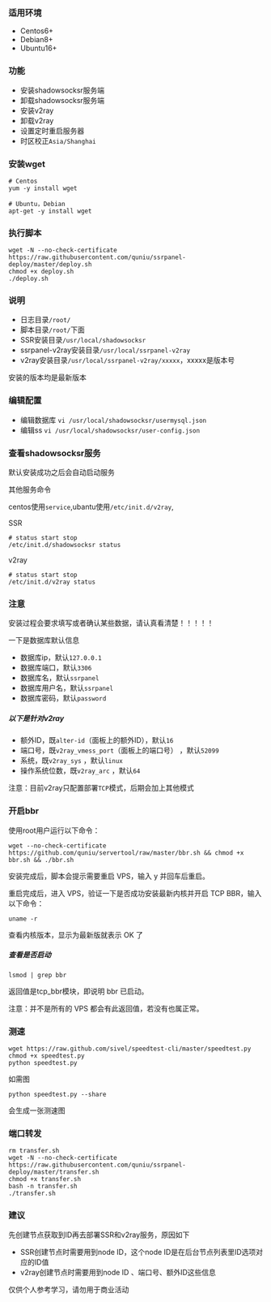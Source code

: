 ### 适用环境
- Centos6+
- Debian8+
- Ubuntu16+



### 功能
- 安装shadowsocksr服务端
- 卸载shadowsocksr服务端
- 安装v2ray
- 卸载v2ray
- 设置定时重启服务器
- 时区校正`Asia/Shanghai`

### 安装wget
```
# Centos
yum -y install wget

# Ubuntu，Debian
apt-get -y install wget
```

### 执行脚本
```
wget -N --no-check-certificate https://raw.githubusercontent.com/quniu/ssrpanel-deploy/master/deploy.sh
chmod +x deploy.sh
./deploy.sh
```

### 说明
- 日志目录`/root/`
- 脚本目录`/root/`下面
- SSR安装目录`/usr/local/shadowsocksr`
- ssrpanel-v2ray安装目录`/usr/local/ssrpanel-v2ray`
- v2ray安装目录`/usr/local/ssrpanel-v2ray/xxxxx`，xxxxx是版本号

安装的版本均是最新版本

### 编辑配置
- 编辑数据库 `vi /usr/local/shadowsocksr/usermysql.json`
- 编辑ss `vi /usr/local/shadowsocksr/user-config.json`


### 查看shadowsocksr服务

默认安装成功之后会自动启动服务

其他服务命令

centos使用`service`,ubantu使用`/etc/init.d/v2ray`,

SSR
```
# status start stop
/etc/init.d/shadowsocksr status
```

v2ray
```
# status start stop
/etc/init.d/v2ray status
```


### 注意
安装过程会要求填写或者确认某些数据，请认真看清楚！！！！！

一下是数据库默认信息

- 数据库ip，默认`127.0.0.1`
- 数据库端口，默认`3306`
- 数据库名，默认`ssrpanel`
- 数据库用户名，默认`ssrpanel`
- 数据库密码，默认`password`

##### 以下是针对v2ray

- 额外ID，既`alter-id`（面板上的额外ID），默认`16`
- 端口号，既`v2ray_vmess_port`（面板上的端口号） ，默认`52099`
- 系统，既`v2ray_sys` ，默认`linux`
- 操作系统位数，既`v2ray_arc` ，默认`64`

注意：目前v2ray只配置部署`TCP`模式，后期会加上其他模式

### 开启bbr

使用root用户运行以下命令：

```
wget --no-check-certificate https://github.com/quniu/servertool/raw/master/bbr.sh && chmod +x bbr.sh && ./bbr.sh
```
安装完成后，脚本会提示需要重启 VPS，输入 y 并回车后重启。

重启完成后，进入 VPS，验证一下是否成功安装最新内核并开启 TCP BBR，输入以下命令：

```
uname -r
```
查看内核版本，显示为最新版就表示 OK 了


##### 查看是否启动

```
lsmod | grep bbr
```
返回值是tcp_bbr模块，即说明 bbr 已启动。

注意：并不是所有的 VPS 都会有此返回值，若没有也属正常。

### 测速
```
wget https://raw.github.com/sivel/speedtest-cli/master/speedtest.py
chmod +x speedtest.py
python speedtest.py
```

如需图
```
python speedtest.py --share
```
会生成一张测速图


### 端口转发
```
rm transfer.sh
wget -N --no-check-certificate https://raw.githubusercontent.com/quniu/ssrpanel-deploy/master/transfer.sh
chmod +x transfer.sh
bash -n transfer.sh
./transfer.sh
```

### 建议

先创建节点获取到ID再去部署SSR和v2ray服务，原因如下
- SSR创建节点时需要用到node ID，这个node ID是在后台节点列表里ID选项对应的ID值
- v2ray创建节点时需要用到node ID 、端口号、额外ID这些信息

仅供个人参考学习，请勿用于商业活动
